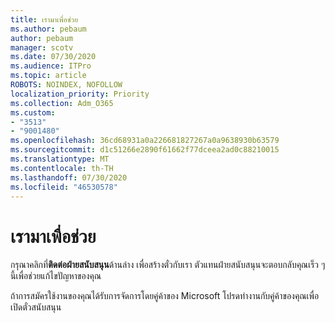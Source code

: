 ```yaml
---
title: เรามาเพื่อช่วย
ms.author: pebaum
author: pebaum
manager: scotv
ms.date: 07/30/2020
ms.audience: ITPro
ms.topic: article
ROBOTS: NOINDEX, NOFOLLOW
localization_priority: Priority
ms.collection: Adm_O365
ms.custom:
- "3513"
- "9001480"
ms.openlocfilehash: 36cd68931a0a226681827267a0a9638930b63579
ms.sourcegitcommit: d1c51266e2890f61662f77dceea2ad0c88210015
ms.translationtype: MT
ms.contentlocale: th-TH
ms.lasthandoff: 07/30/2020
ms.locfileid: "46530578"
---
```

# <a name="were-here-to-help"></a>เรามาเพื่อช่วย

กรุณาคลิกที่**ติดต่อฝ่ายสนับสนุน**ด้านล่าง เพื่อสร้างตั๋วกับเรา ตัวแทนฝ่ายสนับสนุนจะตอบกลับคุณเร็ว ๆ นี้เพื่อช่วยแก้ไขปัญหาของคุณ

ถ้าการสมัครใช้งานของคุณได้รับการจัดการโดยคู่ค้าของ Microsoft โปรดทํางานกับคู่ค้าของคุณเพื่อเปิดตั๋วสนับสนุน